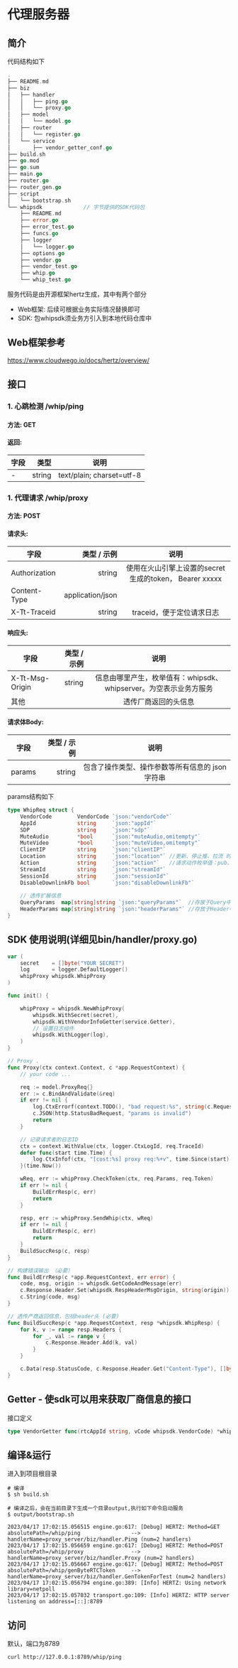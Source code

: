 # 代理服务器

## 简介
代码结构如下
```go
.
├── README.md
├── biz
│   ├── handler
│   │   ├── ping.go
│   │   └── proxy.go
│   ├── model
│   │   └── model.go
│   ├── router
│   │   └── register.go
│   └── service
│       ├── vendor_getter_conf.go
├── build.sh
├── go.mod
├── go.sum
├── main.go
├── router.go
├── router_gen.go
├── script
│   └── bootstrap.sh
└── whipsdk             // 字节提供的SDK代码包
    ├── README.md
    ├── error.go
    ├── error_test.go
    ├── funcs.go
    ├── logger
    │   └── logger.go
    ├── options.go
    ├── vendor.go
    ├── vendor_test.go
    ├── whip.go
    └── whip_test.go
```
服务代码是由开源框架hertz生成，其中有两个部分
* Web框架: 后续可根据业务实际情况替换即可
* SDK: 包whipsdk须业务方引入到本地代码仓库中

## Web框架参考
https://www.cloudwego.io/docs/hertz/overview/

## 接口
### 1. 心跳检测 /whip/ping
#### 方法: GET
#### 返回:
| 字段  |     类型 |       说明      | 
|-----|-------:|:-------------:|
| -   | string | text/plain; charset=utf-8 |

### 1. 代理请求 /whip/proxy
#### 方法: POST
#### 请求头:
| 字段               |          类型 / 示例 |                     说明                    | 
|------------------|-----------------:|:-----------------------------------------:|
| Authorization    | string |  使用在火山引擎上设置的secret生成的token， Bearer xxxxx  |
| Content-Type     | application/json |                                           |
| X-Tt-Traceid     | string |        traceid，便于定位请求日志    |

#### 响应头:
| 字段              |          类型 / 示例 |                    说明                     | 
|-----------------|-----------------:|:-----------------------------------------:|
| X-Tt-Msg-Origin | string | 信息由哪里产生，枚举值有：whipsdk、whipserver。为空表示业务方服务 |
| 其他              |  |                透传厂商返回的头信息                 |

#### 请求体Body:
| 字段              |          类型 / 示例 |                    说明                    | 
|-----------------|-----------------:|:----------------------------------------:|
| params | string | 包含了操作类型、操作参数等所有信息的 json 字符串 |

params结构如下
```go
type WhipReq struct {
    VendorCode        VendorCode `json:"vendorCode"`
    AppId             string     `json:"appId"`
    SDP               string     `json:"sdp"`
    MuteAudio         *bool      `json:"muteAudio,omitempty"`
    MuteVideo         *bool      `json:"muteVideo,omitempty"`
    ClientIP          string     `json:"clientIP"`
    Location          string     `json:"location"` //更新、停止推、拉流 时使用
    Action            string     `json:"action"`   //请求动作枚举值：pub、pull、delete、update
    StreamId          string     `json:"streamId"`
    SessionId         string     `json:"sessionId"`
    DisableDownlinkFb bool       `json:"disableDownlinkFb"`
    
    // 透传扩展信息
    QueryParams  map[string]string `json:"queryParams"`  //存放于Query中
    HeaderParams map[string]string `json:"headerParams"` //存放于Header中
}
```


## SDK 使用说明(详细见bin/handler/proxy.go)
```go
var (
	secret    = []byte("YOUR SECRET")
	log       = logger.DefaultLogger()
	whipProxy whipsdk.WhipProxy
)

func init() {

	whipProxy = whipsdk.NewWhipProxy(
		whipsdk.WithSecret(secret),
		whipsdk.WithVendorInfoGetter(service.Getter),
		// 设置日志组件
		whipsdk.WithLogger(log),
	)
}

// Proxy .
func Proxy(ctx context.Context, c *app.RequestContext) {
	// your code ...

	req := model.ProxyReq{}
	err := c.BindAndValidate(&req)
	if err != nil {
		log.CtxErrorf(context.TODO(), "bad request:%s", string(c.Request.Body()))
		c.JSON(http.StatusBadRequest, "params is invalid")
		return
	}

	// 记录请求者的日志ID
	ctx = context.WithValue(ctx, logger.CtxLogId, req.TraceId)
	defer func(start time.Time) {
		log.CtxInfof(ctx, "[cost:%s] proxy req:%+v", time.Since(start).String(), req)
	}(time.Now())

	wReq, err := whipProxy.CheckToken(ctx, req.Params, req.Token)
	if err != nil {
		BuildErrResp(c, err)
		return
	}

	resp, err := whipProxy.SendWhip(ctx, wReq)
	if err != nil {
		BuildErrResp(c, err)
		return
	}
	BuildSuccResp(c, resp)
}

// 构建错误输出 （必要）
func BuildErrResp(c *app.RequestContext, err error) {
	code, msg, origin := whipsdk.GetCodeAndMessage(err)
	c.Response.Header.Set(whipsdk.RespHeaderMsgOrigin, string(origin))
	c.String(code, msg)
}

// 透传产商返回信息，包括header头 (必要)
func BuildSuccResp(c *app.RequestContext, resp *whipsdk.WhipResp) {
	for k, v := range resp.Headers {
		for _, val := range v {
			c.Response.Header.Add(k, val)
		}
	}

	c.Data(resp.StatusCode, c.Response.Header.Get("Content-Type"), []byte(resp.Body))
}
```


## Getter - 使sdk可以用来获取厂商信息的接口
接口定义
```go
type VendorGetter func(rtcAppId string, vCode whipsdk.VendorCode) *whipsdk.VendorInfo
```

## 编译&运行
进入到项目根目录
```shell
# 编译
$ sh build.sh

# 编译之后，会在当前目录下生成一个目录output,执行如下命令启动服务
$ output/bootstrap.sh

2023/04/17 17:02:15.056515 engine.go:617: [Debug] HERTZ: Method=GET    absolutePath=/whip/ping                --> handlerName=proxy_server/biz/handler.Ping (num=2 handlers)
2023/04/17 17:02:15.056659 engine.go:617: [Debug] HERTZ: Method=POST   absolutePath=/whip/proxy               --> handlerName=proxy_server/biz/handler.Proxy (num=2 handlers)
2023/04/17 17:02:15.056667 engine.go:617: [Debug] HERTZ: Method=POST   absolutePath=/whip/genByteRTCToken     --> handlerName=proxy_server/biz/handler.GenTokenForTest (num=2 handlers)
2023/04/17 17:02:15.056794 engine.go:389: [Info] HERTZ: Using network library=netpoll
2023/04/17 17:02:15.057032 transport.go:109: [Info] HERTZ: HTTP server listening on address=[::]:8789

```

## 访问
默认，端口为8789
```shell
curl http://127.0.0.1:8789/whip/ping
```




